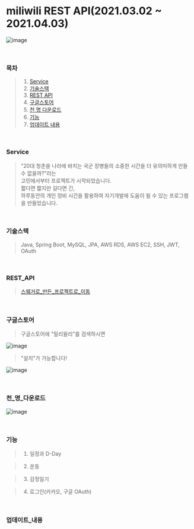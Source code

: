 # miliwili REST API(2021.03.02 ~ 2021.04.03)

![image](https://user-images.githubusercontent.com/7114874/119609679-f439c100-be32-11eb-93f3-42bb12bbf8bf.png)

<br>

### 목차
> 1. [Service](#Service)
> 2. [기술스택](#기술스택)
> 3. [REST API](#REST_API)
> 4. [구글스토어](#구글스토어)
> 5. [천 명 다운로드](#천_명_다운로드)
> 6. [기능](#기능)
> 7. [업데이트 내용](#업데이트_내용)

<br>

### Service
> "20대 청춘을 나라에 바치는 국군 장병들의 소중한 시간을 더 유의미하게 만들 수 없을까?"라는<br>
> 고민에서부터 프로젝트가 시작되었습니다.<br>
> 짧다면 짧지만 길다면 긴, <br>
> 하루동안의 개인 정비 시간을 활용하여 자기개발에 도움이 될 수 있는 프로그램을 만들었습니다.

<br>

### 기술스택
> Java, Spring Boot, MySQL, JPA, AWS RDS, AWS EC2, SSH, JWT, OAuth

<br>

### REST_API
> [스웨거로_만든_프로젝트로_이동](https://shine94.kr/swagger-ui.html)

<br>

### 구글스토어 
> 구글스토어에 "밀리윌리"를 검색하시면

![image](https://user-images.githubusercontent.com/7114874/119633221-7aaecc80-be4c-11eb-8475-d2529e26692c.png)


> "설치"가 가능합니다!

![image](https://user-images.githubusercontent.com/7114874/119633318-95814100-be4c-11eb-8ccb-82df768c098c.png)


<br>

### 천_명_다운로드
![image](https://user-images.githubusercontent.com/7114874/119636860-06762800-be50-11eb-9b70-6da73da6a8da.png)

<br>

### 기능
> 1. 일정과 D-Day

> 2. 운동

> 3. 감정일기

> 4. 로그인(카카오, 구글 OAuth)

<br>

### 업데이트_내용

